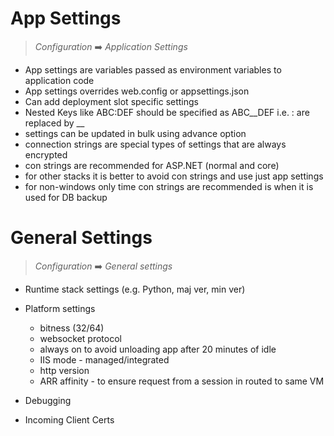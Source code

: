 # App Settings

> *Configuration* ➡️ *Application Settings*

* App settings are variables passed as environment variables to application code
* App settings overrides web.config or appsettings.json
* Can add deployment slot specific settings
* Nested Keys like ABC:DEF should be specified as ABC__DEF i.e. : are replaced by __
* settings can be updated in bulk using advance option
* connection strings are special types of settings that are always encrypted
* con strings are recommended for ASP.NET (normal and core)
* for other stacks it is better to avoid con strings and use just app settings
* for non-windows only time con strings are recommended is when it is used for DB backup

# General Settings

> *Configuration* ➡️ *General settings*

* Runtime stack settings (e.g. Python, maj ver, min ver)
* Platform settings 
    * bitness (32/64)
    * websocket protocol
    * always on to avoid unloading app after 20 minutes of idle
    * IIS mode - managed/integrated
    * http version
    * ARR affinity - to ensure request from a session in routed to same VM 

* Debugging
* Incoming Client Certs
